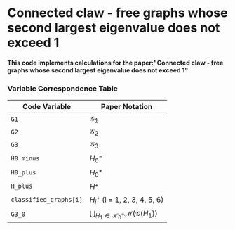 # Connected claw - free graphs whose second largest eigenvalue does not exceed 1
 #### This code implements calculations for the paper:"Connected claw - free graphs whose second largest eigenvalue does not exceed 1"

### Variable Correspondence Table

| Code Variable      | Paper Notation                          |
|--------------------|-----------------------------------------|
| `G1`               | $\mathcal{G}_1$                         |
| `G2`               | $\mathcal{G}_2$                         |
| `G3`               | $\mathcal{G}_3$                         |
| `H0_minus`         | $H_0^{-}$                               |
| `H0_plus`          | $H_0^{+}$                               |
| `H_plus`           | $H^+$                                   |
| `classified_graphs[i]` | $H_i^{+}$ (i = 1, 2, 3, 4, 5, 6)    |
| `G3_0`             | $\bigcup_{H_1\in \mathcal{H}_{0}^{-}}\mathcal{M}(\mathcal{G}(H_1))$ |
